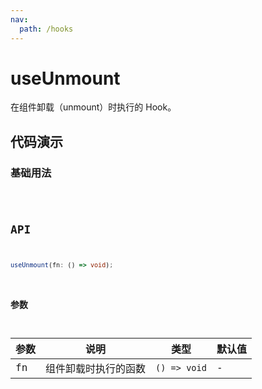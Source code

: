 ```yaml
---
nav:
  path: /hooks
---
```


# useUnmount

在组件卸载（unmount）时执行的 Hook。

## 代码演示

### 基础用法

<code src="./demos/demo1.tsx" />

## API

```typescript
useUnmount(fn: () => void);
```

### 参数

| 参数 | 说明                 | 类型         | 默认值 |
| ---- | -------------------- | ------------ | ------ |
| fn   | 组件卸载时执行的函数 | `() => void` | -      |
